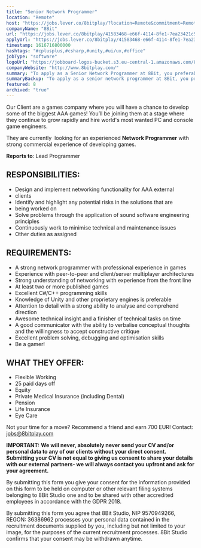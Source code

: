 ```yaml
---
title: "Senior Network Programmer"
location: "Remote"
host: "https://jobs.lever.co/8bitplay/?location=Remote&commitment=Remote"
companyName: "8Bit"
url: "https://jobs.lever.co/8bitplay/41583468-e66f-4114-8fe1-7ea23421c597"
applyUrl: "https://jobs.lever.co/8bitplay/41583468-e66f-4114-8fe1-7ea23421c597/apply"
timestamp: 1616716800000
hashtags: "#cplusplus,#csharp,#unity,#ui/ux,#office"
jobType: "software"
logoUrl: "https://jobboard-logos-bucket.s3.eu-central-1.amazonaws.com/8bit"
companyWebsite: "http://www.8bitplay.com/"
summary: "To apply as a Senior Network Programmer at 8Bit, you preferably need to have with strong commercial experience of developing games."
summaryBackup: "To apply as a senior network programmer at 8Bit, you preferably need to have some knowledge of: #unity, #ui/ux, #office."
featured: 8
archived: "true"
---
```


Our Client are a games company where you will have a chance to develop some of the biggest AAA games! You’ll be joining them at a stage where they continue to grow rapidly and hire world's most wanted PC and console game engineers.

They are currently  looking for an experienced **Network Programmer** with strong commercial experience of developing games.

**Reports to**: Lead Programmer

## RESPONSIBILITIES:

*   Design and implement networking functionality for AAA external
*   clients
*   Identify and highlight any potential risks in the solutions that are
*   being worked on
*   Solve problems through the application of sound software engineering principles
*   Continuously work to minimise technical and maintenance issues
*   Other duties as assigned

## REQUIREMENTS:

*   A strong network programmer with professional experience in games
*   Experience with peer-to-peer and client/server multiplayer architectures
*   Strong understanding of networking with experience from the front line
*   At least two or more published games
*   Excellent C#/C++ programming skills
*   Knowledge of Unity and other proprietary engines is preferable
*   Attention to detail with a strong ability to analyse and comprehend direction
*   Awesome technical insight and a finisher of technical tasks on time
*   A good communicator with the ability to verbalise conceptual thoughts and the willingness to accept constructive critique
*   Excellent problem solving, debugging and optimisation skills
*   Be a gamer!

## WHAT THEY OFFER:

*   Flexible Working
*   25 paid days off
*   Equity
*   Private Medical Insurance (including Dental)
*   Pension
*   Life Insurance
*   Eye Care

Not your time for a move? Recommend a friend and earn 700 EUR! Contact: jobs@8bitplay.com

**IMPORTANT:** **We will never, absolutely never send your CV and/or personal data to any of our clients without your direct consent. Submitting your CV is not equal to giving us consent to share your details with our external partners- we will always contact you upfront and ask for your agreement.**

By submitting this form you give your consent for the information provided on this form to be held on computer or other relevant filing systems belonging to 8Bit Studio one and to be shared with other accredited employees in accordance with the GDPR 2018.

By submitting this form you agree that 8Bit Studio, NIP 9570949266, REGON: 36386962 processes your personal data contained in the recruitment documents supplied by you, including but not limited to your image, for the purposes of the current recruitment processes. 8Bit Studio confirms that your consent may be withdrawn anytime.
